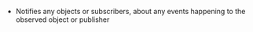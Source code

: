 - Notifies any objects or subscribers, about any events happening to the observed object or publisher
